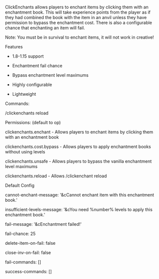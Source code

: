 ClickEnchants allows players to enchant items by clicking them with an enchantment book. This will take experience points from the player as if they had combined the book with the item in an anvil unless they have permission to bypass the enchantment cost. There is also a configurable chance that enchanting an item will fail.



Note: You must be in survival to enchant items, it will not work in creative!



Features

- 1.8-1.15 support

- Enchantment fail chance

- Bypass enchantment level maximums

- Highly configurable

- Lightweight



Commands:

/clickenchants reload



Permissions: (default to op)

clickenchants.enchant - Allows players to enchant items by clicking them with an enchantment book

clickenchants.cost.bypass - Allows players to apply enchantment books without using levels

clickenchants.unsafe - Allows players to bypass the vanilla enchantment level maximums

clickenchants.reload - Allows /clickenchant reload



Default Config

cannot-enchant-message: '&cCannot enchant item with this enchantment book.'

insufficient-levels-message: '&cYou need %number% levels to apply this enchantment book.'

fail-message: '&cEnchantment failed!'

fail-chance: 25

delete-item-on-fail: false

close-inv-on-fail: false

fail-commands: []

success-commands: []
